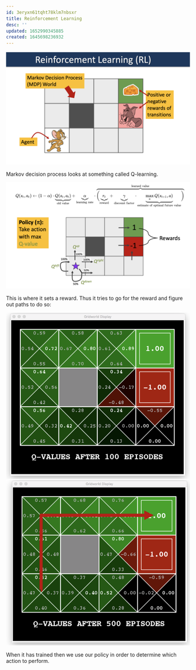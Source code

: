 ```yaml
---
id: 3eryxn61tqht78klm7nbsxr
title: Reinforcement Learning
desc: ''
updated: 1652990345885
created: 1645698236932
---
```

![](./assets/images/2022-02-24-11-24-11.png)

Markov decision process looks at something called Q-learning.

![](./assets/images/2022-02-24-11-25-29.png)

This is where it sets a reward.
Thus it tries to go for the reward and figure out paths to do so:

![](./assets/images/2022-02-24-11-26-32.png)
![](./assets/images/2022-02-24-11-26-42.png)

When it has trained then we use our policy in order to determine which action to perform.